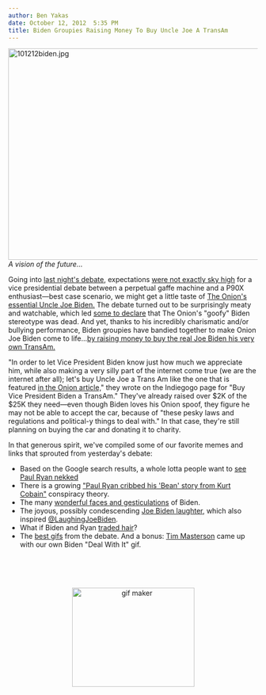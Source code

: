 ```yaml
---
author: Ben Yakas
date: October 12, 2012  5:35 PM
title: Biden Groupies Raising Money To Buy Uncle Joe A TransAm
---
```


<p><span class="mt-enclosure mt-enclosure-image" style="display: inline;"> </span></p><div class="image-none"> <img alt="101212biden.jpg" src="https://web.archive.org/web/20121224171541im_/http://gothamist.com/attachments/byakas/101212biden.jpg" width="640" height="427"> <br> <i> A vision of the future...</i></div> <p></p>

<p>Going into <a href="https://web.archive.org/web/20121224171541/http://gothamist.com/2012/10/12/malarkey_unleashed_at_vp_debate_bid.php">last night&apos;s debate</a>, expectations <a href="https://web.archive.org/web/20121224171541/http://gothamist.com/2012/10/11/three_reasons_to_skip_tonights_vp_d.php">were not exactly sky high</a> for a vice presidential debate between a perpetual gaffe machine and a P90X enthusiast&#x2014;best case scenario, we might get a little taste of <a href="https://web.archive.org/web/20121224171541/http://www.theonion.com/articles/shirtless-biden-washes-trans-am-in-white-house-dri,2718/">The Onion&apos;s essential Uncle Joe Biden.</a> The debate turned out to be surprisingly meaty and watchable, which led <a href="https://web.archive.org/web/20121224171541/http://www.buzzfeed.com/rosiegray/onion-joe-biden-is-on-vacation">some to declare</a> that The Onion&apos;s &quot;goofy&quot; Biden stereotype was dead. And yet, thanks to his incredibly charismatic and/or bullying performance, Biden groupies have bandied together to make Onion Joe Biden come to life...<a href="https://web.archive.org/web/20121224171541/http://www.indiegogo.com/BidensTransAm?c=home&amp;a=1613164">by raising money to buy the real Joe Biden his very own TransAm.</a></p>

<p>&quot;In order to let Vice President Biden know just how much we appreciate him, while also making a very silly part of the internet come true (we are the internet after all); let&apos;s buy Uncle Joe a Trans Am like the one that is featured <a href="https://web.archive.org/web/20121224171541/http://www.theonion.com/articles/shirtless-biden-washes-trans-am-in-white-house-dri,2718/?ref=auto">in the Onion article,</a>&quot; they wrote on the Indiegogo page for &quot;Buy Vice President Biden a TransAm.&quot; They&apos;ve already raised over $2K of the $25K they need&#x2014;even though Biden loves his Onion spoof, they figure he may not be able to accept the car, because of &quot;these pesky laws and regulations and political-y things to deal with.&quot; In that case, they&apos;re still planning on buying the car and donating it to charity. </p>

<p>In that generous spirit, we&apos;ve compiled some of our favorite memes and links that sprouted from yesterday&apos;s debate:</p>

<ul>
	<li>Based on the Google search results, a whole lotta people want to <a href="https://web.archive.org/web/20121224171541/http://www.buzzfeed.com/zekejmiller/google-america-wants-to-see-paul-ryan-shirtless">see Paul Ryan nekked</a></li>
	<li>There is a growing <a href="https://web.archive.org/web/20121224171541/http://gawker.com/5951253/did-nirvana-fan-paul-ryan-steal-his-bean-anecdote-from-kurt-cobain">&quot;Paul Ryan cribbed his &apos;Bean&apos; story from Kurt Cobain&quot;</a> conspiracy theory.</li>
	<li>The many <a href="https://web.archive.org/web/20121224171541/http://www.buzzfeed.com/gavon/the-many-gesticulations-of-joe-biden">wonderful faces and gesticulations</a> of Biden.</li>
	<li>The joyous, possibly condescending <a href="https://web.archive.org/web/20121224171541/http://gawker.com/5951162/if-theres-one-thing-to-remember-about-the-vp-debate-its-that-joe-biden-laughed-his-way-through-it">Joe Biden laughter</a>, which also inspired <a href="https://web.archive.org/web/20121224171541/https://twitter.com/LaughinJoeBiden">@LaughingJoeBiden</a>.</li>
	<li>What if Biden and Ryan <a href="https://web.archive.org/web/20121224171541/https://twitter.com/shelbywhite/status/256567297492271104">traded hair</a>?</li>
	<li>The <a href="https://web.archive.org/web/20121224171541/http://www.theatlanticwire.com/politics/2012/10/what-watch-vp-debate-gifs/57870/">best gifs</a> from the debate. And a bonus: <a href="https://web.archive.org/web/20121224171541/https://twitter.com/TimSPC/status/256839646288441344">Tim Masterson</a> came up with our own Biden &quot;Deal With It&quot; gif.</li>
</ul>

<p><br><br><br>
</p><center><img src="https://web.archive.org/web/20121224171541im_/http://25.media.tumblr.com/tumblr_mbsc6y0QKA1qzc5zfo1_250.gif" width="247" height="200" border="0" alt="gif maker"></center><br>
<br><br><p></p>